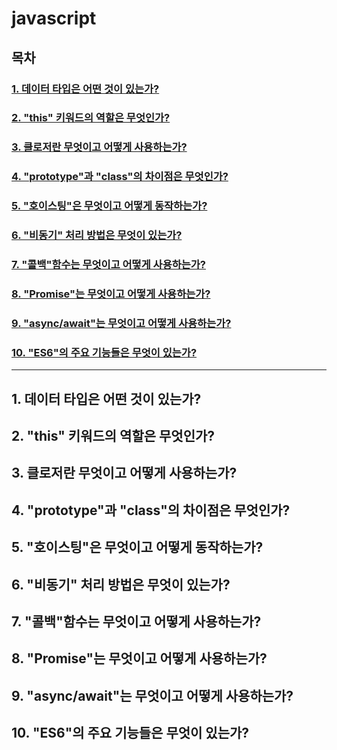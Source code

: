 # javascript

## 목차
### [1. 데이터 타입은 어떤 것이 있는가?](#1-데이터-타입은-어떤-것이-있는가?)
### [2. "this" 키워드의 역할은 무엇인가?](#2-"this"-키워드의-역할은-무엇인가?)
### [3. 클로저란 무엇이고 어떻게 사용하는가?](#3-클로저란-무엇이고-어떻게-사용하는가?)
### [4. "prototype"과 "class"의 차이점은 무엇인가?](#4-"prototype"과-"class"의-차이점은-무엇인가?)
### [5. "호이스팅"은 무엇이고 어떻게 동작하는가?](#5-"호이스팅"은-무엇이고-어떻게-동작하는가?)
### [6. "비동기" 처리 방법은 무엇이 있는가?](#6-"비동기"-처리-방법은-무엇이-있는가?)
### [7. "콜백"함수는 무엇이고 어떻게 사용하는가?](#7-"콜백"함수는-무엇이고-어떻게-사용하는가?)
### [8. "Promise"는 무엇이고 어떻게 사용하는가?](#8-"Promise"는-무엇이고-어떻게-사용하는가?)
### [9. "async/await"는 무엇이고 어떻게 사용하는가?](#9-"async/await"는-무엇이고-어떻게-사용하는가?)
### [10. "ES6"의 주요 기능들은 무엇이 있는가?](#10-"ES6"의-주요-기능들은-무엇이-있는가?)

---

## 1. 데이터 타입은 어떤 것이 있는가?
## 2. "this" 키워드의 역할은 무엇인가?
## 3. 클로저란 무엇이고 어떻게 사용하는가?
## 4. "prototype"과 "class"의 차이점은 무엇인가?
## 5. "호이스팅"은 무엇이고 어떻게 동작하는가?
## 6. "비동기" 처리 방법은 무엇이 있는가?
## 7. "콜백"함수는 무엇이고 어떻게 사용하는가?
## 8. "Promise"는 무엇이고 어떻게 사용하는가?
## 9. "async/await"는 무엇이고 어떻게 사용하는가?
## 10. "ES6"의 주요 기능들은 무엇이 있는가?
